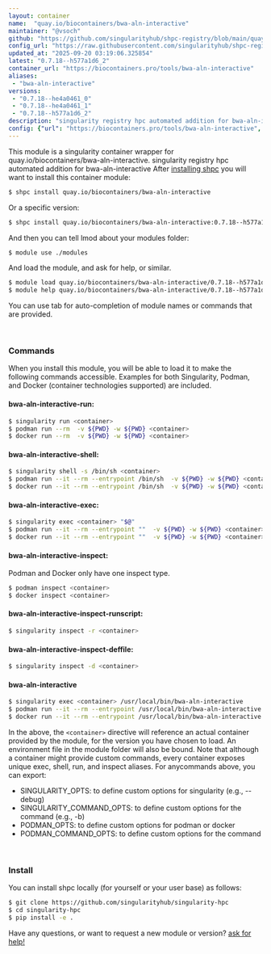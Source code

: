 ```yaml
---
layout: container
name:  "quay.io/biocontainers/bwa-aln-interactive"
maintainer: "@vsoch"
github: "https://github.com/singularityhub/shpc-registry/blob/main/quay.io/biocontainers/bwa-aln-interactive/container.yaml"
config_url: "https://raw.githubusercontent.com/singularityhub/shpc-registry/main/quay.io/biocontainers/bwa-aln-interactive/container.yaml"
updated_at: "2025-09-20 03:19:06.325854"
latest: "0.7.18--h577a1d6_2"
container_url: "https://biocontainers.pro/tools/bwa-aln-interactive"
aliases:
 - "bwa-aln-interactive"
versions:
 - "0.7.18--he4a0461_0"
 - "0.7.18--he4a0461_1"
 - "0.7.18--h577a1d6_2"
description: "singularity registry hpc automated addition for bwa-aln-interactive"
config: {"url": "https://biocontainers.pro/tools/bwa-aln-interactive", "maintainer": "@vsoch", "description": "singularity registry hpc automated addition for bwa-aln-interactive", "latest": {"0.7.18--h577a1d6_2": "sha256:ca6ac8085aaaf3ff259f67d2bbe4fa71bba027f97bbbc93d5eed7087bdc6c611"}, "tags": {"0.7.18--he4a0461_0": "sha256:eccc46aae5ae9649ef24d0f8be20cddf1875635e7d81e67e3622257a8f2f1eb7", "0.7.18--he4a0461_1": "sha256:4a00c21d1c6093a22f0597541f55bfb26fefa5ee3b90ea049a4babaeb542d4ed", "0.7.18--h577a1d6_2": "sha256:ca6ac8085aaaf3ff259f67d2bbe4fa71bba027f97bbbc93d5eed7087bdc6c611"}, "docker": "quay.io/biocontainers/bwa-aln-interactive", "aliases": {"bwa-aln-interactive": "/usr/local/bin/bwa-aln-interactive"}}
---
```


This module is a singularity container wrapper for quay.io/biocontainers/bwa-aln-interactive.
singularity registry hpc automated addition for bwa-aln-interactive
After [installing shpc](#install) you will want to install this container module:


```bash
$ shpc install quay.io/biocontainers/bwa-aln-interactive
```

Or a specific version:

```bash
$ shpc install quay.io/biocontainers/bwa-aln-interactive:0.7.18--h577a1d6_2
```

And then you can tell lmod about your modules folder:

```bash
$ module use ./modules
```

And load the module, and ask for help, or similar.

```bash
$ module load quay.io/biocontainers/bwa-aln-interactive/0.7.18--h577a1d6_2
$ module help quay.io/biocontainers/bwa-aln-interactive/0.7.18--h577a1d6_2
```

You can use tab for auto-completion of module names or commands that are provided.

<br>

### Commands

When you install this module, you will be able to load it to make the following commands accessible.
Examples for both Singularity, Podman, and Docker (container technologies supported) are included.

#### bwa-aln-interactive-run:

```bash
$ singularity run <container>
$ podman run --rm  -v ${PWD} -w ${PWD} <container>
$ docker run --rm  -v ${PWD} -w ${PWD} <container>
```

#### bwa-aln-interactive-shell:

```bash
$ singularity shell -s /bin/sh <container>
$ podman run --it --rm --entrypoint /bin/sh  -v ${PWD} -w ${PWD} <container>
$ docker run --it --rm --entrypoint /bin/sh  -v ${PWD} -w ${PWD} <container>
```

#### bwa-aln-interactive-exec:

```bash
$ singularity exec <container> "$@"
$ podman run --it --rm --entrypoint ""  -v ${PWD} -w ${PWD} <container> "$@"
$ docker run --it --rm --entrypoint ""  -v ${PWD} -w ${PWD} <container> "$@"
```

#### bwa-aln-interactive-inspect:

Podman and Docker only have one inspect type.

```bash
$ podman inspect <container>
$ docker inspect <container>
```

#### bwa-aln-interactive-inspect-runscript:

```bash
$ singularity inspect -r <container>
```

#### bwa-aln-interactive-inspect-deffile:

```bash
$ singularity inspect -d <container>
```


#### bwa-aln-interactive

```bash
$ singularity exec <container> /usr/local/bin/bwa-aln-interactive
$ podman run --it --rm --entrypoint /usr/local/bin/bwa-aln-interactive   -v ${PWD} -w ${PWD} <container> -c " $@"
$ docker run --it --rm --entrypoint /usr/local/bin/bwa-aln-interactive   -v ${PWD} -w ${PWD} <container> -c " $@"
```



In the above, the `<container>` directive will reference an actual container provided
by the module, for the version you have chosen to load. An environment file in the
module folder will also be bound. Note that although a container
might provide custom commands, every container exposes unique exec, shell, run, and
inspect aliases. For anycommands above, you can export:

 - SINGULARITY_OPTS: to define custom options for singularity (e.g., --debug)
 - SINGULARITY_COMMAND_OPTS: to define custom options for the command (e.g., -b)
 - PODMAN_OPTS: to define custom options for podman or docker
 - PODMAN_COMMAND_OPTS: to define custom options for the command

<br>

### Install

You can install shpc locally (for yourself or your user base) as follows:

```bash
$ git clone https://github.com/singularityhub/singularity-hpc
$ cd singularity-hpc
$ pip install -e .
```

Have any questions, or want to request a new module or version? [ask for help!](https://github.com/singularityhub/singularity-hpc/issues)